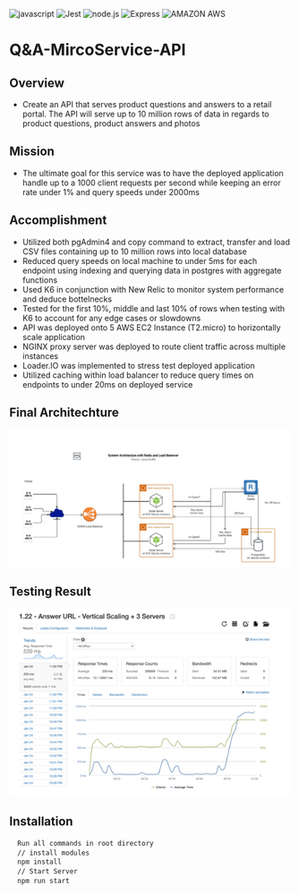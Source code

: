 ![javascript](https://img.shields.io/badge/JavaScript-20232A?style=for-the-badge&logo=javascript&logoColor=F7DF1E)
![Jest](https://img.shields.io/badge/-Jest-20232A?style=for-the-badge&logo=jest&logoColor=red)
![node.js](https://img.shields.io/badge/Node.js-20232A?style=for-the-badge&logo=nodedotjs&logoColor=green)
![Express](https://img.shields.io/badge/-Express-20232A?style=for-the-badge&logo=express&logoColor=yellow)
![AMAZON AWS](https://img.shields.io/badge/Amazon_AWS-232F3E?style=for-the-badge&logo=amazon-aws&logoColor=white)

# Q&A-MircoService-API

## Overview
- Create an API that serves product questions and answers to a retail portal. The API will serve up to 10 million rows of data in regards to product questions, product answers and photos

## Mission
- The ultimate goal for this service was to have the deployed application handle up to a 1000 client requests per second while keeping an error rate under 1% and query speeds under 2000ms


## Accomplishment
- Utilized both pgAdmin4 and copy command to extract, transfer and load CSV files containing up to 10 million rows into local database
- Reduced query speeds on local machine to under 5ms for each endpoint using indexing and querying data in postgres with aggregate functions
- Used K6 in conjunction with New Relic to monitor system performance and deduce bottelnecks
- Tested for the first 10%, middle and last 10% of rows when testing with K6 to account for any edge cases or slowdowns
- API was deployed onto 5 AWS EC2 Instance (T2.micro) to horizontally scale application
- NGINX proxy server was deployed to route client traffic across multiple instances
- Loader.IO was implemented to stress test deployed application
- Utilized caching within load balancer to reduce query times on endpoints to under 20ms on deployed service

## Final Architechture
<img src="system_architecture.jpeg" />

## Testing Result
<img src='Loadio_testing_result.png'/>


## Installation
```html
  Run all commands in root directory
  // install modules
  npm install
  // Start Server
  npm run start

```
